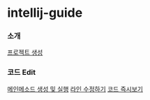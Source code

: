 # intellij-guide

### 소개

[프로젝트 생성](https://github.com/davin325/intellij-guide/blob/main/intellij-guide/%ED%94%84%EB%A1%9C%EC%A0%9D%ED%8A%B8%20%EC%83%9D%EC%84%B1.md)

### 코드 Edit

[메인메소드 생성 및 실행](https://github.com/davin325/intellij-guide/blob/main/intellij-guide/%EB%A9%94%EC%9D%B8%EB%A9%94%EC%86%8C%EB%93%9C%20%EC%83%9D%EC%84%B1%20%EB%B0%8F%20%EC%8B%A4%ED%96%89.md)
[라인 수정하기](https://github.com/davin325/intellij-guide/blob/main/intellij-guide/%EB%9D%BC%EC%9D%B8%20%EC%88%98%EC%A0%95%ED%95%98%EA%B8%B0.md)
[코드 즉시보기](https://github.com/davin325/intellij-guide/blob/main/intellij-guide/%EC%BD%94%EB%93%9C%20%EC%A6%89%EC%8B%9C%EB%B3%B4%EA%B8%B0.md)